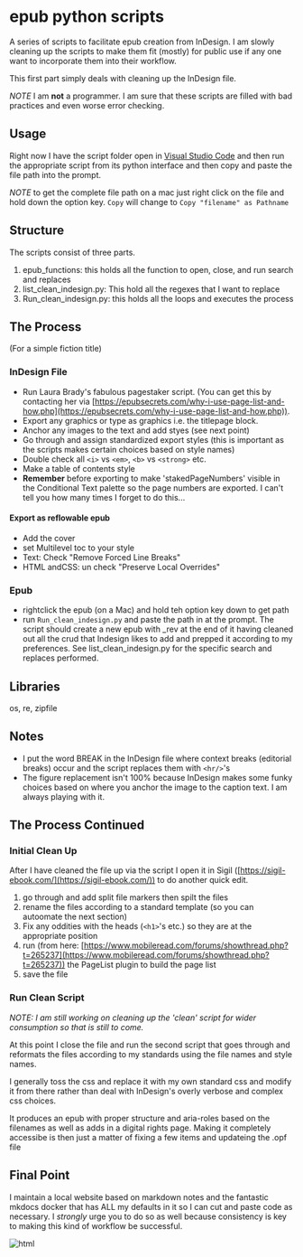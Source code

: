 # epub python scripts
 A series of scripts to facilitate epub creation from InDesign. I am slowly cleaning up the scripts to make them fit (mostly) for public use if any one want to incorporate them into their workflow.

 This first part simply deals with cleaning up the InDesign file.

*NOTE* I am **not** a programmer. I am sure that these scripts are filled with bad practices and even worse error checking.

## Usage
Right now I have the script folder open in [Visual Studio Code](https://code.visualstudio.com/) and then run the  appropriate script from its python interface and then copy and paste the file path into the prompt.

*NOTE* to get the complete file path on a mac just right click on the file and hold down the option key. `Copy` will change to `Copy "filename" as Pathname`

## Structure
The scripts consist of three parts.
1. epub_functions: this holds all the function to open, close, and run search and replaces
2. list_clean_indesign.py: This hold all the regexes that I want to replace
3. Run_clean_indesign.py: this holds all the loops and executes the process

## The Process
(For a simple fiction title)
### InDesign File
- Run Laura Brady's fabulous pagestaker script. (You can get this by contacting her via [https://epubsecrets.com/why-i-use-page-list-and-how.php](https://epubsecrets.com/why-i-use-page-list-and-how.php)).
- Export any graphics or type as graphics i.e. the titlepage block.
- Anchor any images to the text and add styes (see next point)
- Go through and assign standardized export styles (this is important as the scripts makes certain choices based on style names)
- Double check all `<i>` vs `<em>`, `<b>` vs `<strong>` etc.
- Make a table of contents style
- **Remember** before exporting to make 'stakedPageNumbers' visible in the Conditional Text palette so the page numbers are exported. I can't tell you how many times I forget to do this...

#### Export as reflowable epub
- Add the cover
- set Multilevel toc to your style
- Text: Check "Remove Forced Line Breaks"
- HTML andCSS: un check "Preserve Local Overrides"

### Epub
- rightclick the epub (on a Mac) and hold teh option key down to get path
- run `Run_clean_indesign.py` and paste the path in at the prompt.
The script should create a new epub with _rev at the end of it having cleaned out all the crud that Indesign likes to add and prepped it according to my preferences. See list_clean_indesign.py for the specific search and replaces performed.

## Libraries
os, re, zipfile

## Notes
- I put the word BREAK in the InDesign file where context breaks (editorial breaks) occur and the script replaces them with `<hr/>`'s
- The figure replacement isn't 100% because InDesign makes some funky choices based on where you anchor the image to the caption text. I am always playing with it.

## The Process Continued
### Initial Clean Up
After I have cleaned the file up via the script I open it in Sigil ([https://sigil-ebook.com/](https://sigil-ebook.com/)) to do another quick edit.
1. go through and add split file markers then spilt the files
2. rename the files according to a standard template (so you can autoomate the next section)
3. Fix any oddities with the heads (`<h1>`'s etc.) so they are at the appropriate position
3. run (from here: [https://www.mobileread.com/forums/showthread.php?t=265237](https://www.mobileread.com/forums/showthread.php?t=265237)) the PageList plugin to build the page list
4. save the file

### Run Clean Script
*NOTE: I am still working on cleaning up the 'clean' script for wider consumption so that is still to come.*

At this point I close the file and run the second script that goes through and reformats the files according to my standards using the file names and style names.

I generally toss the css and replace it with my own standard css and modify it from there rather than deal with InDesign's overly verbose and complex css choices.

It produces an epub with proper structure and aria-roles based on the filenames as well as adds in a digital rights page. Making it completely accessibe is then just a matter of fixing a few items and updateing the .opf file



## Final Point
I maintain a local website based on markdown notes and the fantastic mkdocs docker that has ALL my defaults in it so I can cut and paste code as necessary. I *strongly* urge you to do so as well because consistency is key to making this kind of workflow be successful.

![html](/notescreenshot.png "html")